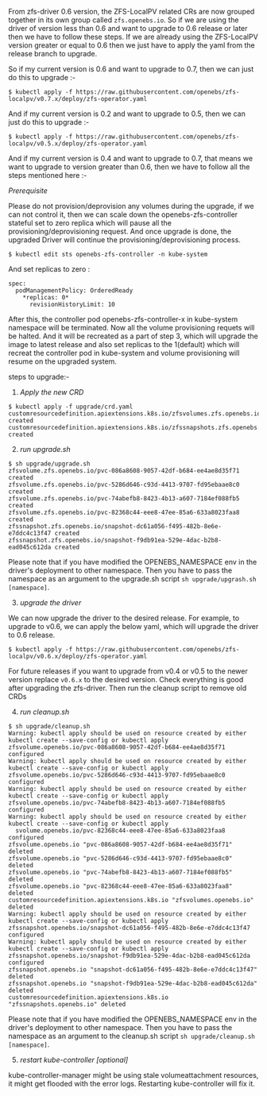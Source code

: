 From zfs-driver 0.6 version, the ZFS-LocalPV related CRs are now grouped together in its own group called `zfs.openebs.io`. So if we are using the driver of version less than 0.6 and want to upgrade to 0.6 release or later then we have to follow these steps. If we are already using the ZFS-LocalPV version greater or equal to 0.6 then we just have to apply the yaml from the release branch to upgrade.

So if my current version is 0.6 and want to upgrade to 0.7, then we can just do this to upgrade :-

```
$ kubectl apply -f https://raw.githubusercontent.com/openebs/zfs-localpv/v0.7.x/deploy/zfs-operator.yaml
```

And if my current version is 0.2 and want to upgrade to 0.5, then we can just do this to upgrade :-

```
$ kubectl apply -f https://raw.githubusercontent.com/openebs/zfs-localpv/v0.5.x/deploy/zfs-operator.yaml
```

And if my current version is 0.4 and want to upgrade to 0.7, that means we want to upgrade to version greater than 0.6, then we have to follow all the steps mentioned here :-

*Prerequisite*

Please do not provision/deprovision any volumes during the upgrade, if we can not control it, then we can scale down the openebs-zfs-controller stateful set to zero replica which will pause all the provisioning/deprovisioning request. And once upgrade is done, the upgraded Driver will continue the provisioning/deprovisioning process.

```
$ kubectl edit sts openebs-zfs-controller -n kube-system

```
And set replicas to zero :

```
spec:
  podManagementPolicy: OrderedReady
    *replicas: 0*
      revisionHistoryLimit: 10
```

After this, the controller pod openebs-zfs-controller-x in kube-system namespace will be terminated. Now all the volume provisioning requets will be halted. And it will be recreated as a part of step 3, which will upgrade the image to latest release and also set replicas to the 1(default) which will recreat the controller pod in kube-system and volume provisioning will resume on the upgraded system.

steps to upgrade:-

1. *Apply the new CRD*

```
$ kubectl apply -f upgrade/crd.yaml
customresourcedefinition.apiextensions.k8s.io/zfsvolumes.zfs.openebs.io created
customresourcedefinition.apiextensions.k8s.io/zfssnapshots.zfs.openebs.io created
```

2. *run upgrade.sh*

```
$ sh upgrade/upgrade.sh
zfsvolume.zfs.openebs.io/pvc-086a8608-9057-42df-b684-ee4ae8d35f71 created
zfsvolume.zfs.openebs.io/pvc-5286d646-c93d-4413-9707-fd95ebaae8c0 created
zfsvolume.zfs.openebs.io/pvc-74abefb8-8423-4b13-a607-7184ef088fb5 created
zfsvolume.zfs.openebs.io/pvc-82368c44-eee8-47ee-85a6-633a8023faa8 created
zfssnapshot.zfs.openebs.io/snapshot-dc61a056-f495-482b-8e6e-e7ddc4c13f47 created
zfssnapshot.zfs.openebs.io/snapshot-f9db91ea-529e-4dac-b2b8-ead045c612da created
```
Please note that if you have modified the OPENEBS_NAMESPACE env in the driver's deployment to other namespace. Then you have to pass the namespace as an argument to the upgrade.sh script `sh upgrade/upgrash.sh [namespace]`.


3. *upgrade the driver*

We can now upgrade the driver to the desired release. For example, to upgrade to v0.6, we can apply the below yaml, which will upgrade the driver to 0.6 release.

```
$ kubectl apply -f https://raw.githubusercontent.com/openebs/zfs-localpv/v0.6.x/deploy/zfs-operator.yaml
```

For future releases if you want to upgrade from v0.4 or v0.5 to the newer version replace `v0.6.x` to the desired version. Check everything is good after upgrading the zfs-driver. Then run the cleanup script to remove old CRDs


4. *run cleanup.sh*

```
$ sh upgrade/cleanup.sh
Warning: kubectl apply should be used on resource created by either kubectl create --save-config or kubectl apply
zfsvolume.openebs.io/pvc-086a8608-9057-42df-b684-ee4ae8d35f71 configured
Warning: kubectl apply should be used on resource created by either kubectl create --save-config or kubectl apply
zfsvolume.openebs.io/pvc-5286d646-c93d-4413-9707-fd95ebaae8c0 configured
Warning: kubectl apply should be used on resource created by either kubectl create --save-config or kubectl apply
zfsvolume.openebs.io/pvc-74abefb8-8423-4b13-a607-7184ef088fb5 configured
Warning: kubectl apply should be used on resource created by either kubectl create --save-config or kubectl apply
  svolume.openebs.io/pvc-82368c44-eee8-47ee-85a6-633a8023faa8 configured
zfsvolume.openebs.io "pvc-086a8608-9057-42df-b684-ee4ae8d35f71" deleted
zfsvolume.openebs.io "pvc-5286d646-c93d-4413-9707-fd95ebaae8c0" deleted
zfsvolume.openebs.io "pvc-74abefb8-8423-4b13-a607-7184ef088fb5" deleted
zfsvolume.openebs.io "pvc-82368c44-eee8-47ee-85a6-633a8023faa8" deleted
customresourcedefinition.apiextensions.k8s.io "zfsvolumes.openebs.io" deleted
Warning: kubectl apply should be used on resource created by either kubectl create --save-config or kubectl apply
zfssnapshot.openebs.io/snapshot-dc61a056-f495-482b-8e6e-e7ddc4c13f47 configured
Warning: kubectl apply should be used on resource created by either kubectl create --save-config or kubectl apply
zfssnapshot.openebs.io/snapshot-f9db91ea-529e-4dac-b2b8-ead045c612da configured
zfssnapshot.openebs.io "snapshot-dc61a056-f495-482b-8e6e-e7ddc4c13f47" deleted
zfssnapshot.openebs.io "snapshot-f9db91ea-529e-4dac-b2b8-ead045c612da" deleted
customresourcedefinition.apiextensions.k8s.io "zfssnapshots.openebs.io" deleted
```

Please note that if you have modified the OPENEBS_NAMESPACE env in the driver's deployment to other namespace. Then you have to pass the namespace as an argument to the cleanup.sh script `sh upgrade/cleanup.sh [namespace]`.

5. *restart kube-controller [optional]*

kube-controller-manager might be using stale volumeattachment resources, it might get flooded with the error logs. Restarting kube-controller will fix it.
